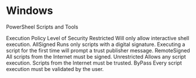 # Windows

PowerSheel Scripts and Tools

Execution Policy    Level of Security 
Restricted          Will only allow interactive shell execution.
AllSigned           Runs only scripts with a digital signature. Executing a script for the first time will prompt a trust publisher message.
RemoteSigned        All scripts from the Internet must be signed.
Unrestricted        Allows any script execution. Scripts from the Internet must be trusted.
ByPass              Every script execution must be validated by the user.
